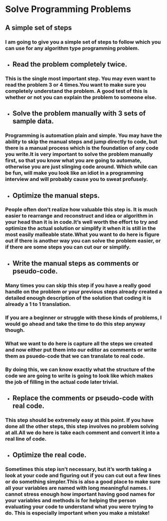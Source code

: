 # Solve Programming Problems
## A simple set of steps
### I am going to give you a simple set of steps to follow which you can use for any algorithm type programming problem.

- ## Read the problem completely twice.
### This is the single most important step.  You may even want to read the problem 3 or 4 times.You want to make sure you completely understand the problem.  A good test of this is whether or not you can explain the problem to someone else.
- ## Solve the problem manually with 3 sets of sample data.
### Programming is automation plain and simple.  You may have the ability to skip the manual steps and jump directly to code, but there is a manual process which is the foundation of any code you write.It is very important to solve the problem manually first, so that you know what you are going to automate, otherwise you are just slinging code around.  Which while can be fun, will make you look like an idiot in a programming interview and will probably cause you to sweat profusely.
- ## Optimize the manual steps.
### People often don’t realize how valuable this step is.  It is much easier to rearrange and reconstruct and idea or algorithm in your head than it is in code.It’s well worth the effort to try and optimize the actual solution or simplify it when it is still in the most easily malleable state.What you want to do here is figure out if there is another way you can solve the problem easier, or if there are some steps you can cut our or simplify.
- ## Write the manual steps as comments or pseudo-code.
### Many times you can skip this step if you have a really good handle on the problem or your previous steps already created a detailed enough description of the solution that coding it is already a 1 to 1 translation.

### If you are a beginner or struggle with these kinds of problems, I would go ahead and take the time to do this step anyway though.

### What we want to do here is capture all the steps we created and now either put them into our editor as comments or write them as psuedo-code that we can translate to real code.

###  By doing this, we can know exactly what the structure of the code we are going to write is going to look like which makes the job of filling in the actual code later trivial.
- ## Replace the comments or pseudo-code with real code.
### This step should be extremely easy at this point.  If you have done all the other steps, this step involves no problem solving at all.All we do here is take each comment and convert it into a real line of code.
- ## Optimize the real code.
### Sometimes this step isn’t necessary, but it’s worth taking a look at your code and figuring out if you can cut out a few lines or do something simpler.This is also a good place to make sure all your variables are named with long meaningful names.  I cannot stress enough how important having good names for your variables and methods is for helping the person evaluating your code to understand what you were trying to do.  This is especially important when you make a mistake!

